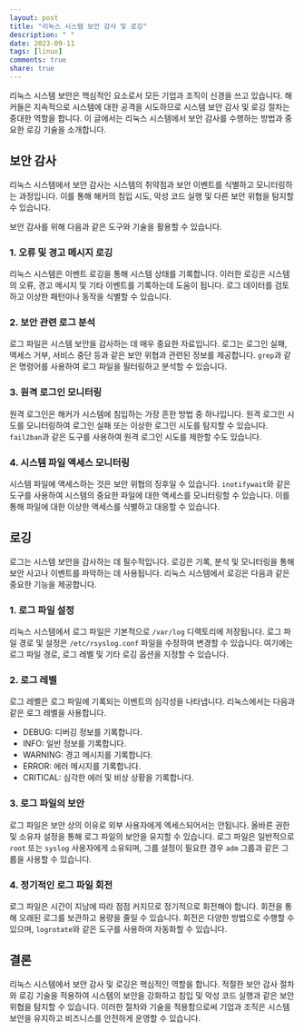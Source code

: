 ```yaml
---
layout: post
title: "리눅스 시스템 보안 감사 및 로깅"
description: " "
date: 2023-09-11
tags: [linux]
comments: true
share: true
---
```


리눅스 시스템 보안은 핵심적인 요소로서 모든 기업과 조직이 신경을 쓰고 있습니다. 해커들은 지속적으로 시스템에 대한 공격을 시도하므로 시스템 보안 감사 및 로깅 절차는 중대한 역할을 합니다. 이 글에서는 리눅스 시스템에서 보안 감사를 수행하는 방법과 중요한 로깅 기술을 소개합니다.

## 보안 감사

리눅스 시스템에서 보안 감사는 시스템의 취약점과 보안 이벤트를 식별하고 모니터링하는 과정입니다. 이를 통해 해커의 침입 시도, 악성 코드 실행 및 다른 보안 위협을 탐지할 수 있습니다. 

보안 감사를 위해 다음과 같은 도구와 기술을 활용할 수 있습니다.

### 1. 오류 및 경고 메시지 로깅

리눅스 시스템은 이벤트 로깅을 통해 시스템 상태를 기록합니다. 이러한 로깅은 시스템의 오류, 경고 메시지 및 기타 이벤트를 기록하는데 도움이 됩니다. 로그 데이터를 검토하고 이상한 패턴이나 동작을 식별할 수 있습니다.

### 2. 보안 관련 로그 분석

로그 파일은 시스템 보안을 감사하는 데 매우 중요한 자료입니다. 로그는 로그인 실패, 액세스 거부, 서비스 중단 등과 같은 보안 위협과 관련된 정보를 제공합니다. `grep`과 같은 명령어를 사용하여 로그 파일을 필터링하고 분석할 수 있습니다.

### 3. 원격 로그인 모니터링

원격 로그인은 해커가 시스템에 침입하는 가장 흔한 방법 중 하나입니다. 원격 로그인 시도를 모니터링하여 로그인 실패 또는 이상한 로그인 시도를 탐지할 수 있습니다. `fail2ban`과 같은 도구를 사용하여 원격 로그인 시도를 제한할 수도 있습니다.

### 4. 시스템 파일 액세스 모니터링

시스템 파일에 액세스하는 것은 보안 위협의 징후일 수 있습니다. `inotifywait`와 같은 도구를 사용하여 시스템의 중요한 파일에 대한 액세스를 모니터링할 수 있습니다. 이를 통해 파일에 대한 이상한 액세스를 식별하고 대응할 수 있습니다.

## 로깅

로그는 시스템 보안을 감사하는 데 필수적입니다. 로깅은 기록, 분석 및 모니터링을 통해 보안 사고나 이벤트를 파악하는 데 사용됩니다. 리눅스 시스템에서 로깅은 다음과 같은 중요한 기능을 제공합니다.

### 1. 로그 파일 설정

리눅스 시스템에서 로그 파일은 기본적으로 `/var/log` 디렉토리에 저장됩니다. 로그 파일 경로 및 설정은 `/etc/rsyslog.conf` 파일을 수정하여 변경할 수 있습니다. 여기에는 로그 파일 경로, 로그 레벨 및 기타 로깅 옵션을 지정할 수 있습니다.

### 2. 로그 레벨

로그 레벨은 로그 파일에 기록되는 이벤트의 심각성을 나타냅니다. 리눅스에서는 다음과 같은 로그 레벨을 사용합니다.

- DEBUG: 디버깅 정보를 기록합니다.
- INFO: 일반 정보를 기록합니다.
- WARNING: 경고 메시지를 기록합니다.
- ERROR: 에러 메시지를 기록합니다.
- CRITICAL: 심각한 에러 및 비상 상황을 기록합니다.

### 3. 로그 파일의 보안

로그 파일은 보안 상의 이유로 외부 사용자에게 엑세스되어서는 안됩니다. 올바른 권한 및 소유자 설정을 통해 로그 파일의 보안을 유지할 수 있습니다. 로그 파일은 일반적으로 `root` 또는 `syslog` 사용자에게 소유되며, 그룹 설정이 필요한 경우 `adm` 그룹과 같은 그룹을 사용할 수 있습니다.

### 4. 정기적인 로그 파일 회전

로그 파일은 시간이 지남에 따라 점점 커지므로 정기적으로 회전해야 합니다. 회전을 통해 오래된 로그를 보관하고 용량을 줄일 수 있습니다. 회전은 다양한 방법으로 수행할 수 있으며, `logrotate`와 같은 도구를 사용하여 자동화할 수 있습니다.

## 결론

리눅스 시스템에서 보안 감사 및 로깅은 핵심적인 역할을 합니다. 적절한 보안 감사 절차와 로깅 기술을 적용하여 시스템의 보안을 강화하고 침입 및 악성 코드 실행과 같은 보안 위협을 탐지할 수 있습니다. 이러한 절차와 기술을 적용함으로써 기업과 조직은 시스템 보안을 유지하고 비즈니스를 안전하게 운영할 수 있습니다.